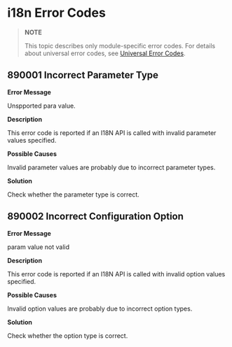 # i18n Error Codes

> **NOTE**
>
> This topic describes only module-specific error codes. For details about universal error codes, see [Universal Error Codes](errorcode-universal.md).

## 890001 Incorrect Parameter Type

**Error Message**

Unspported para value.

**Description**

This error code is reported if an I18N API is called with invalid parameter values specified.

**Possible Causes**

Invalid parameter values are probably due to incorrect parameter types.

**Solution**

Check whether the parameter type is correct.

## 890002 Incorrect Configuration Option

**Error Message**

param value not valid

**Description**

This error code is reported if an I18N API is called with invalid option values specified.

**Possible Causes**

Invalid option values are probably due to incorrect option types.

**Solution**

Check whether the option type is correct.
